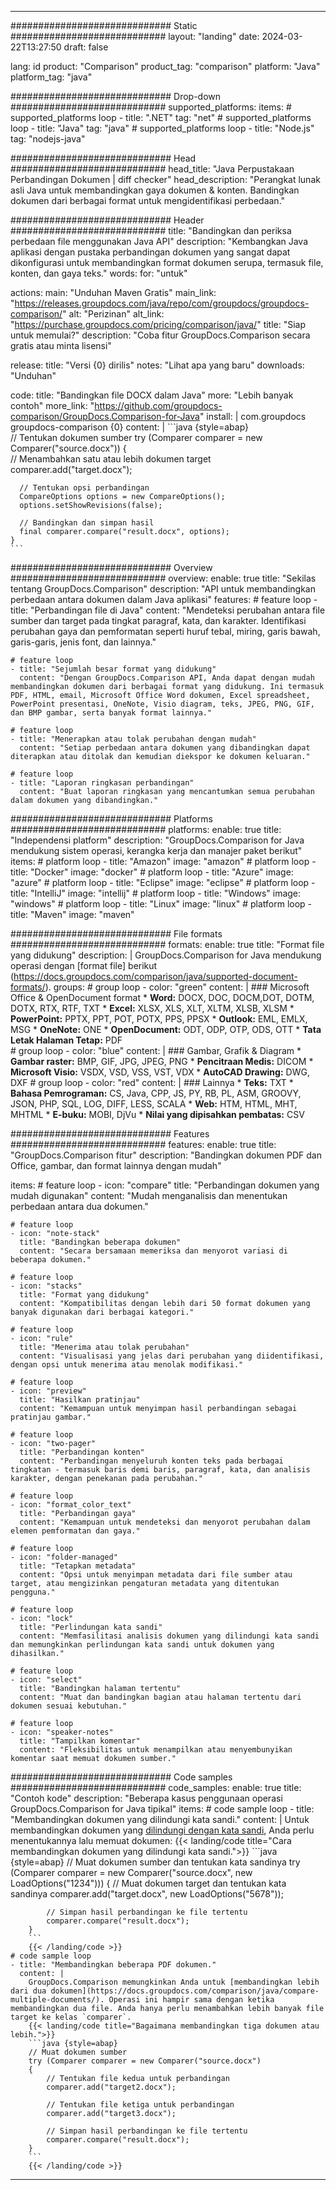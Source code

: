 
---
############################# Static ############################
layout: "landing"
date: 2024-03-22T13:27:50
draft: false

lang: id
product: "Comparison"
product_tag: "comparison"
platform: "Java"
platform_tag: "java"

############################# Drop-down ############################
supported_platforms:
  items:
    # supported_platforms loop
    - title: ".NET"
      tag: "net"
    # supported_platforms loop
    - title: "Java"
      tag: "java"
    # supported_platforms loop
    - title: "Node.js"
      tag: "nodejs-java"

############################# Head ############################
head_title: "Java Perpustakaan Perbandingan Dokumen | diff checker"
head_description: "Perangkat lunak asli Java untuk membandingkan gaya dokumen & konten. Bandingkan dokumen dari berbagai format untuk mengidentifikasi perbedaan."

############################# Header ############################
title: "Bandingkan dan periksa perbedaan file menggunakan Java API"
description: "Kembangkan Java aplikasi dengan pustaka perbandingan dokumen yang sangat dapat dikonfigurasi untuk membandingkan format dokumen serupa, termasuk file, konten, dan gaya teks."
words:
  for: "untuk"

actions:
  main: "Unduhan Maven Gratis"
  main_link: "https://releases.groupdocs.com/java/repo/com/groupdocs/groupdocs-comparison/"
  alt: "Perizinan"
  alt_link: "https://purchase.groupdocs.com/pricing/comparison/java/"
  title: "Siap untuk memulai?"
  description: "Coba fitur GroupDocs.Comparison secara gratis atau minta lisensi"

release:
  title: "Versi {0} dirilis"
  notes: "Lihat apa yang baru"
  downloads: "Unduhan"

code:
  title: "Bandingkan file DOCX dalam Java"
  more: "Lebih banyak contoh"
  more_link: "https://github.com/groupdocs-comparison/GroupDocs.Comparison-for-Java"
  install: |
    <dependency>
      <groupId>com.groupdocs</groupId>
      <artifactId>groupdocs-comparison</artifactId>
      <version>{0}</version>
    </dependency>
  content: |
    ```java {style=abap}  
    // Tentukan dokumen sumber
    try (Comparer comparer = new Comparer("source.docx"))
    {    
      // Menambahkan satu atau lebih dokumen target
      comparer.add("target.docx");

      // Tentukan opsi perbandingan
      CompareOptions options = new CompareOptions();
      options.setShowRevisions(false);

      // Bandingkan dan simpan hasil
      final comparer.compare("result.docx", options);
    }    
    ```

############################# Overview ############################
overview:
  enable: true
  title: "Sekilas tentang GroupDocs.Comparison"
  description: "API untuk membandingkan perbedaan antara dokumen dalam Java aplikasi"
  features:
    # feature loop
    - title: "Perbandingan file di Java"
      content: "Mendeteksi perubahan antara file sumber dan target pada tingkat paragraf, kata, dan karakter. Identifikasi perubahan gaya dan pemformatan seperti huruf tebal, miring, garis bawah, garis-garis, jenis font, dan lainnya."

    # feature loop
    - title: "Sejumlah besar format yang didukung"
      content: "Dengan GroupDocs.Comparison API, Anda dapat dengan mudah membandingkan dokumen dari berbagai format yang didukung. Ini termasuk PDF, HTML, email, Microsoft Office Word dokumen, Excel spreadsheet, PowerPoint presentasi, OneNote, Visio diagram, teks, JPEG, PNG, GIF, dan BMP gambar, serta banyak format lainnya."

    # feature loop
    - title: "Menerapkan atau tolak perubahan dengan mudah"
      content: "Setiap perbedaan antara dokumen yang dibandingkan dapat diterapkan atau ditolak dan kemudian diekspor ke dokumen keluaran."

    # feature loop
    - title: "Laporan ringkasan perbandingan"
      content: "Buat laporan ringkasan yang mencantumkan semua perubahan dalam dokumen yang dibandingkan."

############################# Platforms ############################
platforms:
  enable: true
  title: "Independensi platform"
  description: "GroupDocs.Comparison for Java mendukung sistem operasi, kerangka kerja dan manajer paket berikut"
  items:
    # platform loop
    - title: "Amazon"
      image: "amazon"
    # platform loop
    - title: "Docker"
      image: "docker"
    # platform loop
    - title: "Azure"
      image: "azure"
    # platform loop
    - title: "Eclipse"
      image: "eclipse"
    # platform loop
    - title: "IntelliJ"
      image: "intellij"
    # platform loop
    - title: "Windows"
      image: "windows"
    # platform loop
    - title: "Linux"
      image: "linux"
    # platform loop
    - title: "Maven"
      image: "maven"

############################# File formats ############################
formats:
  enable: true
  title: "Format file yang didukung"
  description: |
    GroupDocs.Comparison for Java mendukung operasi dengan [format file] berikut (https://docs.groupdocs.com/comparison/java/supported-document-formats/).
  groups:
    # group loop
    - color: "green"
      content: |
        ### Microsoft Office & OpenDocument format
        * **Word:** DOCX, DOC, DOCM,DOT, DOTM, DOTX, RTX, RTF, TXT
        * **Excel:** XLSX, XLS, XLT, XLTM, XLSB, XLSM
        * **PowerPoint:** PPTX, PPT, POT, POTX, PPS, PPSX
        * **Outlook:** EML, EMLX, MSG
        * **OneNote:** ONE
        * **OpenDocument:** ODT, ODP, OTP, ODS, OTT
        * **Tata Letak Halaman Tetap:** PDF        
    # group loop
    - color: "blue"
      content: |
        ### Gambar, Grafik & Diagram
        * **Gambar raster:** BMP, GIF, JPG, JPEG, PNG
        * **Pencitraan Medis:** DICOM
        * **Microsoft Visio:** VSDX, VSD, VSS, VST, VDX
        * **AutoCAD Drawing:** DWG, DXF
      # group loop
    - color: "red"
      content: |
        ### Lainnya
        * **Teks:** TXT
        * **Bahasa Pemrograman:** CS, Java, CPP, JS, PY, RB, PL, ASM, GROOVY, JSON, PHP, SQL, LOG, DIFF, LESS, SCALA
        * **Web:** HTM, HTML, MHT, MHTML
        * **E-buku:** MOBI, DjVu
        * **Nilai yang dipisahkan pembatas:** CSV

############################# Features ############################
features:
  enable: true
  title: "GroupDocs.Comparison fitur"
  description: "Bandingkan dokumen PDF dan Office, gambar, dan format lainnya dengan mudah"

  items:
    # feature loop
    - icon: "compare"
      title: "Perbandingan dokumen yang mudah digunakan"
      content: "Mudah menganalisis dan menentukan perbedaan antara dua dokumen."

    # feature loop
    - icon: "note-stack"
      title: "Bandingkan beberapa dokumen"
      content: "Secara bersamaan memeriksa dan menyorot variasi di beberapa dokumen."

    # feature loop
    - icon: "stacks"
      title: "Format yang didukung"
      content: "Kompatibilitas dengan lebih dari 50 format dokumen yang banyak digunakan dari berbagai kategori."

    # feature loop
    - icon: "rule"
      title: "Menerima atau tolak perubahan"
      content: "Visualisasi yang jelas dari perubahan yang diidentifikasi, dengan opsi untuk menerima atau menolak modifikasi."

    # feature loop
    - icon: "preview"
      title: "Hasilkan pratinjau"
      content: "Kemampuan untuk menyimpan hasil perbandingan sebagai pratinjau gambar."

    # feature loop
    - icon: "two-pager"
      title: "Perbandingan konten"
      content: "Perbandingan menyeluruh konten teks pada berbagai tingkatan - termasuk baris demi baris, paragraf, kata, dan analisis karakter, dengan penekanan pada perubahan."

    # feature loop
    - icon: "format_color_text"
      title: "Perbandingan gaya"
      content: "Kemampuan untuk mendeteksi dan menyorot perubahan dalam elemen pemformatan dan gaya."

    # feature loop
    - icon: "folder-managed"
      title: "Tetapkan metadata"
      content: "Opsi untuk menyimpan metadata dari file sumber atau target, atau mengizinkan pengaturan metadata yang ditentukan pengguna."

    # feature loop
    - icon: "lock"
      title: "Perlindungan kata sandi"
      content: "Memfasilitasi analisis dokumen yang dilindungi kata sandi dan memungkinkan perlindungan kata sandi untuk dokumen yang dihasilkan."

    # feature loop
    - icon: "select"
      title: "Bandingkan halaman tertentu"
      content: "Muat dan bandingkan bagian atau halaman tertentu dari dokumen sesuai kebutuhan."

    # feature loop
    - icon: "speaker-notes"
      title: "Tampilkan komentar"
      content: "Fleksibilitas untuk menampilkan atau menyembunyikan komentar saat memuat dokumen sumber."

############################# Code samples ############################
code_samples:
  enable: true
  title: "Contoh kode"
  description: "Beberapa kasus penggunaan operasi GroupDocs.Comparison for Java tipikal"
  items:
    # code sample loop
    - title: "Membandingkan dokumen yang dilindungi kata sandi."
      content: |
        Untuk membandingkan dokumen yang [dilindungi dengan kata sandi](https://docs.groupdocs.com/comparison/java/load-password-protected-documents/), Anda perlu menentukannya lalu memuat dokumen:
        {{< landing/code title="Cara membandingkan dokumen yang dilindungi kata sandi.">}}
        ```java {style=abap}
        // Muat dokumen sumber dan tentukan kata sandinya
        try (Comparer comparer = new Comparer("source.docx", new LoadOptions("1234")))
        {
            // Muat dokumen target dan tentukan kata sandinya
            comparer.add("target.docx", new LoadOptions("5678"));
        
            // Simpan hasil perbandingan ke file tertentu
            comparer.compare("result.docx");
        }
        ```
        {{< /landing/code >}}
    # code sample loop
    - title: "Membandingkan beberapa PDF dokumen."
      content: |
        GroupDocs.Comparison memungkinkan Anda untuk [membandingkan lebih dari dua dokumen](https://docs.groupdocs.com/comparison/java/compare-multiple-documents/). Operasi ini hampir sama dengan ketika membandingkan dua file. Anda hanya perlu menambahkan lebih banyak file target ke kelas `comparer`.
        {{< landing/code title="Bagaimana membandingkan tiga dokumen atau lebih.">}}
        ```java {style=abap}   
        // Muat dokumen sumber
        try (Comparer comparer = new Comparer("source.docx") 
        {
            // Tentukan file kedua untuk perbandingan
            comparer.add("target2.docx");

            // Tentukan file ketiga untuk perbandingan
            comparer.add("target3.docx");

            // Simpan hasil perbandingan ke file tertentu
            comparer.compare("result.docx");
        }
        ```
        {{< /landing/code >}}

---

